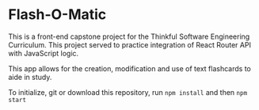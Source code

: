 # Flash-O-Matic

This is a front-end capstone project for the Thinkful Software Engineering Curriculum. This project served to practice integration of React Router API with JavaScript logic.

This app allows for the creation, modification and use of text flashcards to aide in study.

To initialize, git or download this repository, run `npm install` and then `npm start`

